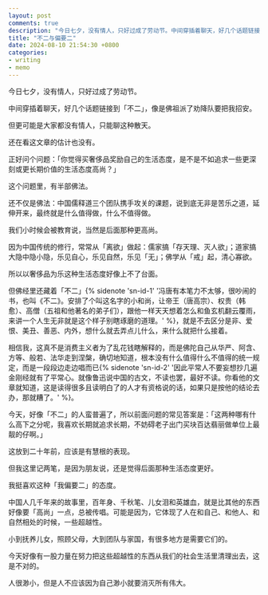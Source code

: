 ```yaml
---
layout: post
comments: true
description: "今日七夕，没有情人，只好过成了劳动节。中间穿插着聊天，好几个话题链接到「不二」，像是佛祖派了劝降队要把我招安。但更可能是大家都没有情人，只能聊这种散天。还在看这文章的估计也没有..."
title: "不二与偏要二"
date: 2024-08-10 21:54:30 +0800
categories: 
- writing
- memo
---
```


今日七夕，没有情人，只好过成了劳动节。

中间穿插着聊天，好几个话题链接到「不二」，像是佛祖派了劝降队要把我招安。

但更可能是大家都没有情人，只能聊这种散天。

还在看这文章的估计也没有。

正好问个问题：「你觉得买奢侈品奖励自己的生活态度，是不是不如追求一些更深刻或更长期价值的生活态度高尚？」

这个问题里，有半部佛法。

还不仅是佛法：中国儒释道三个团队携手攻关的课题，说到底无非是苦乐之道，延伸开来，最终就是什么值得做，什么不值得做。

我们小时候会被教育说，当然是后面那种更高尚。

因为中国传统的修行，常常从「离欲」做起：儒家搞「存天理、灭人欲」；道家搞大隐中隐小隐，乐见自心，乐见自然，乐见「无」；佛学从「戒」起，清心寡欲。

所以以奢侈品为乐这种生活态度好像上不了台面。

但佛经里还藏着「不二」{% sidenote 'sn-id-1' '冯唐有本笔力不太够，很吵闹的书，也叫《不二》。安排了个叫这名字的小和尚，让帝王（唐高宗）、权贵（韩愈）、高僧（五祖和他著名的弟子们），跟他一样天天想着怎么和鱼玄机翻云覆雨，来讲一个人生无非就是这个样子别瞎琢磨的道理。' %}，就是不去区分是非、爱恨、美丑、善恶、内外，想什么就去弄点儿什么，来什么就把什么接着。

相信我，这真不是消费主义者为了乱花钱瞎解释的，而是佛陀自己从华严、阿含、方等、般若、法华走到涅槃，确切地知道，根本没有什么值得什么不值得的统一规定，而是一段段边走边唱而已{% sidenote 'sn-id-2' '因此平常人不要妄想抄几遍金刚经就有了平常心。就像鲁迅说中国的古文，不读也罢，最好不读。你看他的文章就知道，这是读得很多且读明白了的人才有资格说的话，如果只是按他的结论去办，那就糟了。' %}。

今天，好像「不二」的人蛮普遍了，所以前面问题的常见答案是：「这两种哪有什么高下之分呢，我喜欢长期就追求长期，不妨碍老子出门买块百达翡丽做单位上最靓的仔啊。」

这放到二十年前，应该是有慧根的表现。

但我这里记两笔，是因为朋友说，还是觉得后面那种生活态度更好。

我挺喜欢这种「我偏要二」的态度。

中国人几千年来的故事里，百年身、千秋笔、儿女泪和英雄血，就是比其他的东西好像要「高尚」一点，总被传唱。可能是因为，它体现了人在和自己、和他人、和自然相处的时候，一些超越性。

小到抚养儿女，照顾父母，大到团队与家国，有很多地方是需要它们的。

今天好像有一股力量在努力把这些超越性的东西从我们的社会生活里清理出去，这是不对的。

人很渺小，但是人不应该因为自己渺小就要消灭所有伟大。

